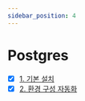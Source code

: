 ```yaml
---
sidebar_position: 4
---
```


# Postgres

- [x] [1. 기본 설치](./step01/)
- [x] [2. 환경 구성 자동화](./step02/)